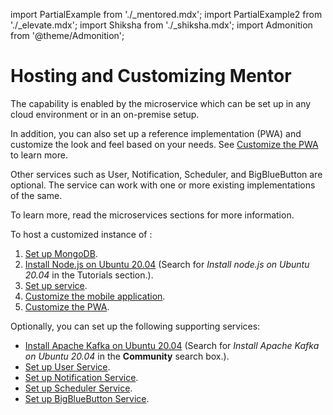 import PartialExample from './_mentored.mdx';
import PartialExample2 from './_elevate.mdx';
import Shiksha from './_shiksha.mdx';
import Admonition from '@theme/Admonition';

# Hosting and Customizing Mentor

The <PartialExample mentored /> capability is enabled by the <PartialExample mentored /> microservice which can be set up in any cloud environment or in an on-premise setup. 

In addition, you can also set up a reference implementation (PWA) and customize the look and feel based on your needs. See [Customize the PWA](settingup-pwa) to learn more.

Other services such as User, Notification, Scheduler, and BigBlueButton are optional. The <PartialExample mentored /> service can work with one or more existing implementations of the same.

<Admonition type="info">
<p>To learn more, read the microservices sections for more information.</p>
</Admonition>

To host a customized instance of <PartialExample mentored />:

1. [Set up MongoDB](settingup-mongodb).
2. [Install Node.js on Ubuntu 20.04](https://serverspace.io) (Search for *Install node.js on Ubuntu 20.04* in the Tutorials section.).
3. [Set up <PartialExample mentored /> service](settingup-mentoringservice).
4. [Customize the <PartialExample mentored /> mobile application](settingup-mobileapplication).
5. [Customize the PWA](settingup-pwa).

Optionally, you can set up the following supporting services:

* [Install Apache Kafka on Ubuntu 20.04](https://www.digitalocean.com/community) (Search for *Install Apache Kafka on Ubuntu 20.04* in the **Community** search box.).
* <a href="/userservice/settingup-userservice" target="_self">Set up User Service</a>.
* <a href="/notificationservice/settingup-notificationservice" target="_self">Set up Notification Service</a>.
* <a href="/schedulerservice/settingup-schedulerservice" target="_self">Set up Scheduler Service</a>.
* [Set up BigBlueButton Service](settingup-bbb).

